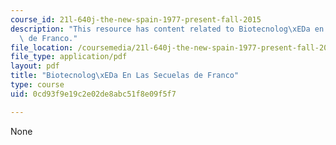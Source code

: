 ```yaml
---
course_id: 21l-640j-the-new-spain-1977-present-fall-2015
description: "This resource has content related to Biotecnolog\xEDa en las secuelas\
  \ de Franco."
file_location: /coursemedia/21l-640j-the-new-spain-1977-present-fall-2015/0cd93f9e19c2e02de8abc51f8e09f5f7_MIT21L_640JF15_BioFranco.pdf
file_type: application/pdf
layout: pdf
title: "Biotecnolog\xEDa En Las Secuelas de Franco"
type: course
uid: 0cd93f9e19c2e02de8abc51f8e09f5f7

---
```

None